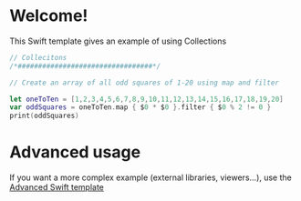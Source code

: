 # Welcome!

This Swift template gives an example of using Collections

```swift runnable
// Collecitons
/*#################################*/

// Create an array of all odd squares of 1-20 using map and filter

let oneToTen = [1,2,3,4,5,6,7,8,9,10,11,12,13,14,15,16,17,18,19,20]
var oddSquares = oneToTen.map { $0 * $0 }.filter { $0 % 2 != 0 }
print(oddSquares)
```

# Advanced usage

If you want a more complex example (external libraries, viewers...), use the [Advanced Swift template](https://tech.io/select-repo/575)
